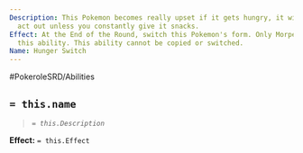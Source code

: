 ```yaml
---
Description: This Pokemon becomes really upset if it gets hungry, it will bite and
  act out unless you constantly give it snacks.
Effect: At the End of the Round, switch this Pokemon's form. Only Morpeko may have
  this ability. This ability cannot be copied or switched.
Name: Hunger Switch
---
```


#PokeroleSRD/Abilities

## `= this.name`

> *`= this.Description`*

**Effect:** `= this.Effect`